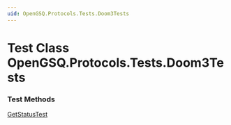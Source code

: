 ```yaml
---
uid: OpenGSQ.Protocols.Tests.Doom3Tests
---
```


# Test Class OpenGSQ.Protocols.Tests.Doom3Tests

### Test Methods

[GetStatusTest](xref:OpenGSQ.Protocols.Tests.Doom3Tests.GetStatusTest)
